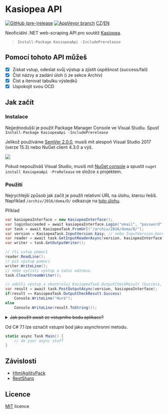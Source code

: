 Kasiopea API
===
[![GitHub (pre-)release](https://img.shields.io/github/release/Sorashi/KasiopeaApi/all.svg)](https://github.com/Sorashi/KasiopeaApi/releases/latest)
[![AppVeyor branch](https://img.shields.io/appveyor/ci/Sorashi/KasiopeaApi/master.svg)](https://ci.appveyor.com/project/Sorashi/kasiopeaapi) [CZ](./README.md)/[EN](./README-en.md)

Neoficiální .NET web-scraping API pro soutěž [Kasiopea](https://kasiopea.matfyz.cz).

> `Install-Package KasiopeaApi -IncludePrerelease`

## Pomocí tohoto API můžeš

- [x] Získat vstup, odeslat svůj výstup a zjistit úspěšnost (success/fail)
- [x] Číst názvy a zadání úloh (i ze sekce Archiv)
- [x] Číst a iterovat tabulku výsledků
- [x] Uspokojit svou OCD

## Jak začít

### Instalace

Nejjednodušší je použít Package Manager Console ve Visual Studiu. Spusť `Install-Package KasiopeaApi -IncludePrerelease`

Jelikož používáme [SemVer 2.0.0](https://semver.org/spec/v2.0.0.html), musíš mít alespoň Visual Studio 2017 (verze 15.3) nebo NuGet client 4.3.0 a výš.

![](https://user-images.githubusercontent.com/6270283/29934511-c7bf6f84-8e7b-11e7-9188-c54966a24d4e.png)

[comment]: # (Fallback image: https://a.doko.moe/awjfpp.png)

Pokud nepoužíváš Visual Studio, musíš mít [NuGet console](https://chocolatey.org/packages/NuGet.CommandLine) a spustit `nuget install KasiopeaApi -PreRelease` ve složce s projektem.

### Použití

Nejrychlejší způsob jak začít je použít relativní URL na úlohu, kterou řešíš. Například `/archiv/2016/doma/D/` odkazuje na [tuto úlohu](https://kasiopea.matfyz.cz/archiv/2016/doma/D/).

Příklad

```csharp
var kasiopeaInterface = new KasiopeaInterface();
var loginSucceeded = await kasiopeaInterface.Login("email", "password");
var task = await KasiopeaTask.FromUrl("/archiv/2016/doma/D/");
var version = KasiopeaTask.InputVersion.Easy; // nebo InputVersion.Hard (těžší vstup)
var reader = await task.GetInputReaderAsync(version, kasiopeaInterface);
var writer = task.GetOutputWriter();

// čti vstup pomocí
reader.ReadLine();
// piš výstup pomocí
writer.WriteLine();
// nebo vyčisti výstup a začni odznovu
task.ClearStreamWriter();

// odešli výstup a zkontroluj KasiopeaTask.OutputCheckResult (Success, Fail, Timeout, MissingFile, Unknown)
var result = await task.PostOutputAsync(version, kasiopeaInterface);
if(result == KasiopeaTask.OutputCheckResult.Success)
	Console.WriteLine("Hurá");
else
	Console.WriteLine(result.ToString());
```

<details>
<summary><strike>Jak použít await ze vstupního bodu aplikace?</strike></summary>

```csharp
static void Main() {
	try {
		MainAsync().Wait();
	}
	catch(Exception e) {
		while(e is AggregateException) e = e.InnerException;
		throw e;
	}
}
static async Task MainAsync() {
	// do your async stuff
}
```
</details>

Od C# 7.1 lze označit vstupní bod jako asynchronní metodu.
```csharp
static async Task Main() {
	// do your async stuff
}
```

## Závislosti

- [HtmlAgilityPack](https://www.nuget.org/packages/HtmlAgilityPack/)
- [RestSharp](https://www.nuget.org/packages/RestSharp/)

## Licence

[MIT](https://rawgit.com/Sorashi/KasiopeaApi/master/LICENSE) licence